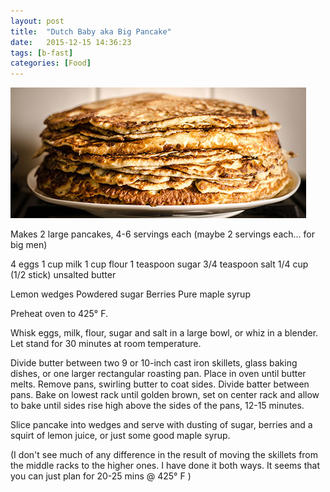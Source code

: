 ```yaml
---
layout: post
title:  "Dutch Baby aka Big Pancake"
date:   2015-12-15 14:36:23
tags: [b-fast]
categories: [Food]
---
```

<span class="image featured"><img src="/images/dutch-baby.jpg" alt=""></span>

Makes 2 large pancakes, 4-6 servings each (maybe 2 servings each... for big men)

4 eggs
1 cup milk
1 cup flour
1 teaspoon sugar
3/4 teaspoon salt
1/4 cup (1/2 stick) unsalted butter

Lemon wedges
Powdered sugar
Berries
Pure maple syrup

Preheat oven to 425° F.

Whisk eggs, milk, flour, sugar and salt in a large bowl, or whiz in a blender. Let stand for 30 minutes at room temperature.

Divide butter between two 9 or 10-inch cast iron skillets, glass baking dishes, or one larger rectangular roasting pan. Place in oven until butter melts. Remove pans, swirling butter to coat sides. Divide batter between pans. Bake on lowest rack until golden brown, set on center rack and allow to bake until sides rise high above the sides of the pans, 12-15 minutes.

Slice pancake into wedges and serve with dusting of sugar, berries and a squirt of lemon juice, or just some good maple syrup.



(I don't see much of any difference in the result of moving the skillets from the middle racks to the higher ones. I have done it both ways. It seems that you can just plan for 20-25 mins @ 425° F )
